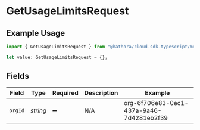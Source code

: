 # GetUsageLimitsRequest

## Example Usage

```typescript
import { GetUsageLimitsRequest } from "@hathora/cloud-sdk-typescript/models/operations";

let value: GetUsageLimitsRequest = {};
```

## Fields

| Field                                    | Type                                     | Required                                 | Description                              | Example                                  |
| ---------------------------------------- | ---------------------------------------- | ---------------------------------------- | ---------------------------------------- | ---------------------------------------- |
| `orgId`                                  | *string*                                 | :heavy_minus_sign:                       | N/A                                      | org-6f706e83-0ec1-437a-9a46-7d4281eb2f39 |